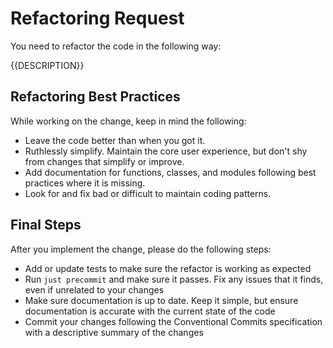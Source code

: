 # Refactoring Request
You need to refactor the code in the following way:

{{DESCRIPTION}}

## Refactoring Best Practices
While working on the change, keep in mind the following:
- Leave the code better than when you got it.
- Ruthlessly simplify. Maintain the core user experience, but don't shy from changes that simplify or improve.
- Add documentation for functions, classes, and modules following best practices where it is missing.
- Look for and fix bad or difficult to maintain coding patterns.

## Final Steps
After you implement the change, please do the following steps:
- Add or update tests to make sure the refactor is working as expected
- Run `just precommit` and make sure it passes. Fix any issues that it finds, even if unrelated to your changes
- Make sure documentation is up to date. Keep it simple, but ensure documentation is accurate with the current state of the code
- Commit your changes following the Conventional Commits specification with a descriptive summary of the changes
